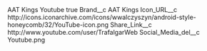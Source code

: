 <?xml version="1.0" encoding="UTF-8"?>
<CustomMetadata xmlns="http://soap.sforce.com/2006/04/metadata" xmlns:xsi="http://www.w3.org/2001/XMLSchema-instance" xmlns:xsd="http://www.w3.org/2001/XMLSchema">
    <label>AAT Kings Youtube</label>
    <protected>true</protected>
    <values>
        <field>Brand__c</field>
        <value xsi:type="xsd:string">AAT Kings</value>
    </values>
    <values>
        <field>Icon_URL__c</field>
        <value xsi:type="xsd:string">http://icons.iconarchive.com/icons/wwalczyszyn/android-style-honeycomb/32/YouTube-icon.png</value>
    </values>
    <values>
        <field>Share_Link__c</field>
        <value xsi:type="xsd:string">http://www.youtube.com/user/TrafalgarWeb</value>
    </values>
    <values>
        <field>Social_Media_del__c</field>
        <value xsi:type="xsd:string">Youtube.png</value>
    </values>
</CustomMetadata>
